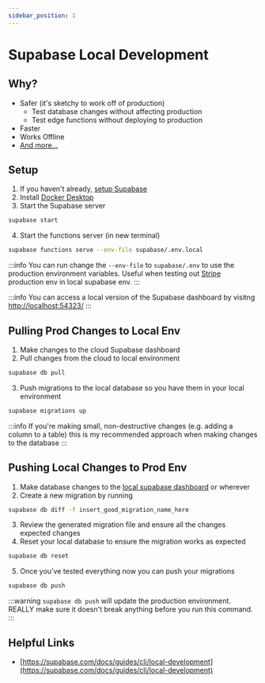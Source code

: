 ```yaml
---
sidebar_position: 1
---
```

# Supabase Local Development

## Why?

* Safer (it's sketchy to work off of production)
  * Test database changes without affecting production
  * Test edge functions without deploying to production
* Faster
* Works Offline
* [And more...](https://supabase.com/docs/guides/cli/local-development#why-develop-locally)

## Setup

1. If you haven't already, [setup Supabase](README.md)
2. Install [Docker Desktop](https://docs.docker.com/desktop)
3. Start the Supabase server

```bash
supabase start
```

4. Start the functions server (in new terminal)

```bash
supabase functions serve --env-file supabase/.env.local
```

:::info
You can run change the `--env-file` to `supabase/.env` to use the production environment variables. Useful when testing out [Stripe](../stripe.md) production env in local supabase env.
:::

:::info
You can access a local version of the Supabase dashboard by visitng [http://localhost:54323/](http://localhost:54323/)
:::

## Pulling Prod Changes to Local Env

1. Make changes to the cloud Supabase dashboard
2. Pull changes from the cloud to local environment

```bash
supabase db pull
```

3. Push migrations to the local database so you have them in your local environment

```bash
supabase migrations up
```

:::info
If you're making small, non-destructive changes (e.g. adding a column to a table) this is my recommended approach when making changes to the database&#x20;
:::

## Pushing Local Changes to Prod Env

1. Make database changes to the [local supabase dashboard](http://localhost:54323/) or wherever
2. Create a new migration by running

```bash
supabase db diff -f insert_good_migration_name_here
```

3. Review the generated migration file and ensure all the changes expected changes
4. Reset your local database to ensure the migration works as expected

```bash
supabase db reset
```

5. Once you’ve tested everything now you can push your migrations

```bash
supabase db push
```

:::warning
`supabase db push` will update the production environment. REALLY make sure it doesn't break anything before you run this command.
:::

## Helpful Links

* [https://supabase.com/docs/guides/cli/local-development](https://supabase.com/docs/guides/cli/local-development)
